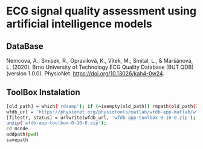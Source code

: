 # ECG signal quality assessment using artificial intelligence models
## DataBase
Nemcova, A., Smisek, R., Opravilová, K., Vitek, M., Smital, L., & Maršánová, L. (2020). Brno University of Technology ECG Quality Database (BUT QDB) (version 1.0.0). PhysioNet. https://doi.org/10.13026/kah4-0w24.
## ToolBox Instalation
```bash
[old_path] = which('rdsamp'); if (~isempty(old_path)) rmpath(old_path(1:end-8)); end
wfdb_url = 'https://physionet.org/physiotools/matlab/wfdb-app-matlab/wfdb-app-toolbox-0-10-0.zip';
[filestr, status] = urlwrite(wfdb_url, 'wfdb-app-toolbox-0-10-0.zip');
unzip('wfdb-app-toolbox-0-10-0.zip');
cd mcode
addpath(pwd)
savepath
```
